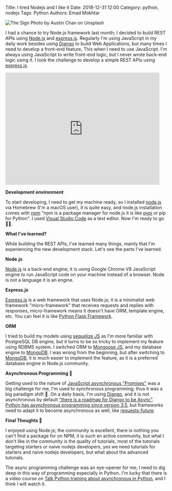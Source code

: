 Title: I tired Nodejs and I like it
Date: 2018-12-31 12:00
Category: python, nodejs
Tags: Python
Authors: Emad Mokhtar

<!-- PELICAN_BEGIN_SUMMARY -->
![The Sign]({static}/images/austin-chan-275638-unsplash.jpg)
Photo by Austin Chan on Unsplash

I had a chance to try Node.js framework last month; I decided to build REST APIs using [Node.js][1] and [express.js][2]. Regularly I'm using JavaScript in my daily work besides using [Django][3] to build Web Applications, but many times I need to develop a front-end feature, This when I need to use JavaScript. I'm always using JavaScript to write front-end logic, but I never wrote back-end logic using it. I took the challenge to develop a simple REST APIs using [express.js][2].

<!-- PELICAN_END_SUMMARY -->
<iframe src="https://giphy.com/embed/d4zHnLjdy48Cc" width="480" height="350" frameBorder="0" class="giphy-embed" allowFullScreen></iframe>

**Development environment**

To start developing, I need to get my machine ready, so I installed [node.js][1] via Homebrew (I'm a macOS user), it is quite easy, and node.js installation comes with [npm][4] "npm is a package manager for node.js it is like [pypi][5] or pip for Python". I used [Visual Studio Code][6] as a text editor. Now I'm ready to go 💪🏻.


**What I've learned?**

While building the REST APIs, I've learned many things, mainly that I'm experiencing the new development stack. Let's see the parts I've learned.

**Node.js**

[Node.js][1] is a back-end engine; it is using Google Chrome V8 JavaScript engine to run JavaScript code on your machine instead of a browser. Node is not a language it is an engine.

**Express.js**

[Express.js][2] is a web framework that uses Node.js; it is a minimalist web framework "micro-framework" that receives requests and replies with responses, micro-framework means it doesn't have ORM, template engine, etc. You can feel it is like [Python Flask Framework][7].

**ORM**

I tried to build my models using [sequelize JS](http://docs.sequelizejs.com/) as I'm more familiar with PostgreSQL DB engine, but it turns to be so tricky to implement my feature using RDBMS system. I switched ORM to [Mongoose JS](https://mongoosejs.com/), and my database engine to [MongoDB][8]. I was wrong from the beginning, but after switching to [MongoDB][8], it is much easier to implement the feature, as it is a preferred database engine in Node.js community.

**Asynchronous Programming 🤔**

Getting used to the nature of [JavaScript asynchronous "Promises"](https://developers.google.com/web/fundamentals/primers/promises) was a big challenge for me, I'm used to synchronous programming; thus it was a big paradigm shift 🤯. On a daily basis, I'm using [Django][3], and it is not asynchronous by default ["there is a roadmap for Django to be Async"](https://www.aeracode.org/2018/06/04/django-async-roadmap/). [Python has asynchronous programming since version 3.5](https://docs.python.org/3.5/library/asyncio.html), but frameworks need to adapt it to become asynchronous as well, like [requests-future](https://github.com/ross/requests-futures).

**Final Thoughts 🧐**

I enjoyed using Node.js; the community is excellent, there is nothing you can't find a package for on NPM, it is such an active community, but what I don't like in the community is the quality of tutorials, most of the tutorials targeting starters or naive nodejs developers, yes we need tutorials for starters and naive nodejs developers, but what about the advanced tutorials.

The async programming challenge was an eye-opener for me; I need to dig deep in this way of programming especially in Python. I'm lucky that there is a video course on [Talk Python training about asynchronous in Python](https://training.talkpython.fm/courses/explore_async_python/async-in-python-with-threading-and-multiprocessing), and I think I will watch it.

[1]: https://nodejs.org/en/
[2]: https://expressjs.com/
[3]: https://www.djangoproject.com/
[4]: https://www.npmjs.com/
[5]: https://pypi.org/
[6]: https://code.visualstudio.com/
[7]: http://flask.pocoo.org/
[8]: https://www.mongodb.com/